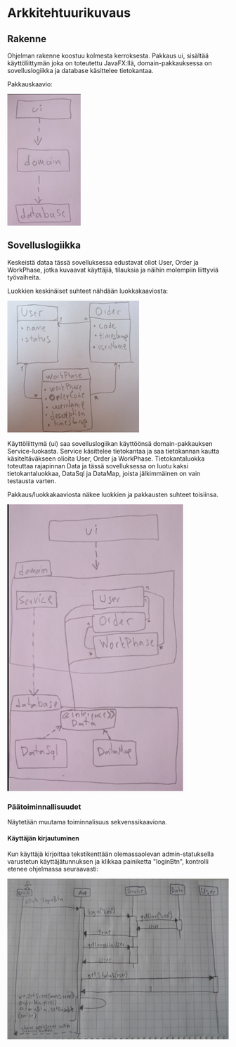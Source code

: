 # Arkkitehtuurikuvaus

## Rakenne

Ohjelman rakenne koostuu kolmesta kerroksesta. Pakkaus ui, sisältää käyttöliittymän joka on toteutettu JavaFX:llä,
domain-pakkauksessa on sovelluslogiikka ja database käsittelee tietokantaa.

Pakkauskaavio:

<img src="kuvat/pakkaukset.png" height="300" title="Pakkauskaavio"> 


## Sovelluslogiikka

Keskeistä dataa tässä sovelluksessa edustavat oliot User, Order ja WorkPhase, jotka kuvaavat käyttäjiä, tilauksia ja näihin molempiin liittyviä työvaiheita.

Luokkien keskinäiset suhteet nähdään luokkakaaviosta:

<img src="kuvat/luokka.JPG" height="300" title="Luokkakaavio">

Käyttöliittymä (ui) saa sovelluslogiikan käyttöönsä domain-pakkauksen Service-luokasta. Service käsittelee tietokantaa ja saa tietokannan kautta käsiteltäväkseen olioita User, Order ja WorkPhase.
Tietokantaluokka toteuttaa rajapinnan Data ja tässä sovelluksessa on luotu kaksi tietokantaluokkaa, DataSql ja DataMap, joista jälkimmäinen on vain testausta varten.

Pakkaus/luokkakaaviosta näkee luokkien ja pakkausten suhteet toisiinsa.

<img src="kuvat/luokkapakkaus.png" width="400" title="Luokka/pakkauskaavio">

### Päätoiminnallisuudet

Näytetään muutama toiminnalisuus sekvenssikaaviona.

#### Käyttäjän kirjautuminen

Kun käyttäjä kirjoittaa tekstikenttään olemassaolevan admin-statuksella varustetun käyttäjätunnuksen ja klikkaa painiketta "loginBtn", kontrolli etenee ohjelmassa seuraavasti:

<img src="kuvat/sekvenssi_logIn.JPG" width="max" title="Sekvenssikaavio - logIn"> 
